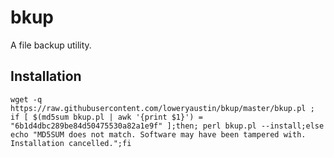 # bkup

A file backup utility.

## Installation
```
wget -q https://raw.githubusercontent.com/loweryaustin/bkup/master/bkup.pl ; if [ $(md5sum bkup.pl | awk '{print $1}') = "6b1d4dbc289be84d50475530a82a1e9f" ];then; perl bkup.pl --install;else echo "MD5SUM does not match. Software may have been tampered with. Installation cancelled.";fi
```
